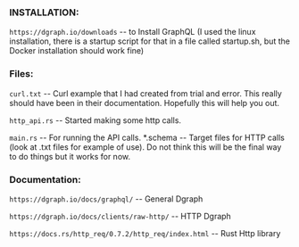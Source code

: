 ### INSTALLATION:
`https://dgraph.io/downloads` -- to Install GraphQL (I used the linux installation, there is a startup script for that in a file called startup.sh, but the Docker installation should work fine)

### Files:
`curl.txt` -- Curl example that I had created from trial and error. This really should have been in their documentation. Hopefully this will help you out.

`http_api.rs` -- Started making some http calls.

`main.rs` -- For running the API calls. *.schema -- Target files for HTTP calls (look at .txt files for example of use). Do not think this will be the final way to do things but it works for now.

### Documentation:
`https://dgraph.io/docs/graphql/` -- General Dgraph 

`https://dgraph.io/docs/clients/raw-http/` -- HTTP Dgraph

`https://docs.rs/http_req/0.7.2/http_req/index.html` -- Rust Http library
